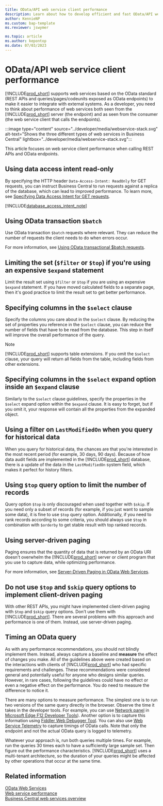```yaml
---
title: OData/API web service client performance
description: Learn about how to develop efficient and fast OData/API web service clients for Business Central.
author: KennieNP
ms.custom: bap-template
ms.reviewer: jswymer

ms.topic: article
ms.author: kepontop
ms.date: 07/03/2023
---
```


# OData/API web service client performance

[!INCLUDE[prod_short](../developer/includes/prod_short.md)] supports web services based on the OData standard (REST APIs and queries/pages/codeunits exposed as OData endpoints) to make it easier to integrate with external systems. As a developer, you need to think about performance of web services both seen from the [!INCLUDE[prod_short](../developer/includes/prod_short.md)] server (the endpoint) and as seen from the consumer (the web service client that calls the endpoints). 

:::image type="content" source="../developer/media/webservice-stack.svg" alt-text="Shows the three different types of web services in Business Central" lightbox="../developer/media/webservice-stack.svg":::

This article focuses on web service client performance when calling REST APIs and OData endpoints.

## Using data access intent read-only

By specifying the HTTP header `Data-Access-Intent: ReadOnly` for GET requests, you can instruct Business Central to run requests against a replica of the database, which can lead to improved performance. To learn more, see [Specifying Data Access Intent for GET requests](../developer/devenv-connect-apps-tips.md#DataAccessIntent).

[!INCLUDE[database_access_intent_note](../includes/include-database-access-intent-note.md)]

## Using OData transaction `$batch`

Use OData transaction `$batch` requests where relevant. They can reduce the number of requests the client needs to do when errors occur. 

For more information, see [Using OData transactional $batch requests](/dynamics365/business-central/dev-itpro/webservices/use-odata-batch).

## Limiting the set (`$filter` or `$top`) if you're using an expensive `$expand` statement

Limit the result set using `$filter` or `$top` if you are using an expensive `$expand` statement. If you have moved calculated fields to a separate page, then it's good practice to limit the result set to get better performance.

## Specifying columns in the `$select` clause

Specify the columns you care about in the `$select` clause. By reducing the set of properties you reference in the `$select` clause, you can reduce the number of fields that have to be read from the database. This step in itself will improve the overall performance of the query.
 
> [!NOTE]
> [!INCLUDE[prod_short](../developer/includes/prod_short.md)] supports table extensions. If you omit the `$select` clause, your query will return all fields from the table, including fields from other extensions.

## Specifying columns in the `$select` expand option inside an `$expand` clause

Similarly to the `$select` clause guidelines, specify the properties in the `$select` expand option within the `$expand` clause. It is easy to forget, but if you omit it, your response will contain all the properties from the expanded object.

## Using a filter on `LastModifiedOn` when you query for historical data

When you query for historical data, the chances are that you're interested in the most recent period (for example, 30 days, 90 days). Because of how data audit fields are implemented in the [!INCLUDE[prod_short](../developer/includes/prod_short.md)] database, there is a update of the data in the `LastModifiedOn` system field, which makes it perfect for history filters.

## Using `$top` query option to limit the number of records

Query option `$top` is only discouraged when used together with `$skip`. If you need only a subset of records (for example, if you just want to sample some data), it is fine to use `$top` query option. Additionally, if you need to rank records according to some criteria, you should always use `$top` in combination with `$orderby` to get stable result with top ranked records.

## Using server-driven paging

Paging ensures that the quantity of data that is returned by an OData URI doesn't overwhelm the [!INCLUDE[prod_short](../developer/includes/prod_short.md)] server or client program that you use to capture data, while optimizing performance. 

For more information, see [Server-Driven Paging in OData Web Services](server-driven-paging-in-odata-web-services.md).

## Do not use `$top` and `$skip` query options to implement client-driven paging

With other REST APIs, you might have implemented client-driven paging with `$top` and `$skip` query options. Don't use them with [!INCLUDE[prod_short](../developer/includes/prod_short.md)]. There are several problems with this approach and performance is one of them. Instead, use server-driven paging.

## Timing an OData query

As with any performance recommendations, you should not blindly implement them. Instead, always capture a baseline and **measure** the effect of changes you make. All of the guidelines above were created based on the interactions with clients of [!INCLUDE[prod_short](../developer/includes/prod_short.md)] who had specific requirements and challenges. These recommendations were considered general and potentially useful for anyone who designs similar queries. However, in rare cases, following the guidelines could have no effect or even a negative effect on the performance. You do need to measure the difference to notice it. 

There are many options to measure performance. The simplest one is to run two versions of the same query directly in the browser. Observe the time it takes in the developer tools. For example, you can use [Network panel](/microsoft-edge/devtools-guide/network#network-request-list) in [Microsoft Edge F12 Developer Tools](/microsoft-edge/devtools-guide)). Another option is to capture this information using [Fiddler Web Debugger Tool](/windows/win32/win7appqual/fiddler-web-debugger-tool). You can also use [Web Service Telemetry](../administration/telemetry-webservices-trace.md) to capture timings of OData calls. Note that only the endpoint and not the actual OData query is logged to telemetry.

Whatever your approach is, run both queries multiple times. For example, run the queries 30 times each to have a sufficiently large sample set. Then figure out the performance characteristics. [!INCLUDE[prod_short](../developer/includes/prod_short.md)] uses a  multi-tenant architecture, so the duration of your queries might be affected by other operations that occur at the same time. 


## Related information

[OData Web Services](OData-Web-Services.md)  
[Web service performance](web-service-performance.md)  
[Business Central web services overview](web-services.md)  
